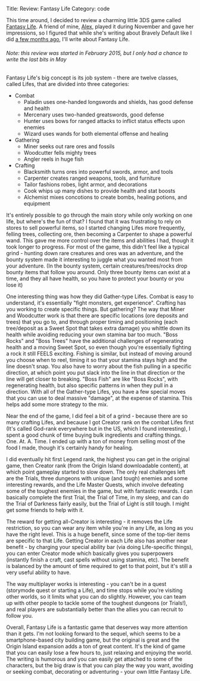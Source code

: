 Title: Review: Fantasy Life
Category: code

This time around, I decided to review a charming little 3DS game called [Fantasy Life][].
A friend of mine, [Alex][], played it during November and gave her impressions, so I figured that while she's writing about Bravely Default like I did [a few months ago][Bravely Default review], I'll write about Fantasy Life.

###### Note: this review was started in February 2015, but I only had a chance to write the last bits in May

Fantasy Life's big concept is its job system - there are twelve classes, called Lifes, that are divided into three categories:

- Combat
	- Paladin uses one-handed longswords and shields, has good defense and health
	- Mercenary uses two-handed greatswords, good defense
	- Hunter uses bows for ranged attacks to inflict status effects upon enemies
	- Wizard uses wands for both elemental offense and healing
- Gathering
	- Miner seeks out rare ores and fossils
	- Woodcutter fells mighty trees
	- Angler reels in huge fish
- Crafting
	- Blacksmith turns ores into powerful swords, armor, and tools
	- Carpenter creates ranged weapons, tools, and furniture
	- Tailor fashions robes, light armor, and decorations
	- Cook whips up many dishes to provide health and stat boosts
	- Alchemist mixes concotions to create bombs, healing potions, and equipment

It's entirely possible to go through the main story while only working on one life, but where's the fun of that?
I found that it was frustrating to rely on stores to sell powerful items, so I started changing Lifes more frequently, felling trees, collecting ore, then becoming a Carpenter to shape a powerful wand.
This gave me more control over the items and abilities I had, though it took longer to progress. For most of the game, this didn't feel like a typical grind - hunting down rare creatures and ores was an adventure, and the bounty system made it interesting to juggle what you wanted most from your adventure. (In the bounty system, certain creatures/trees/rocks drop bounty items that follow you around. Only three bounty items can exist at a time, and they all have health, so you have to protect your bounty or you lose it)

One interesting thing was how they did Gather-type Lifes. Combat is easy to understand, it's essentially "fight monsters, get experience". Crafting has you working to create specific things. But gathering? The way that Miner and Woodcutter work is that there are specific locations (ore deposits and trees) that you go to, and through proper timing and positioning (each tree/deposit as a Sweet Spot that takes extra damage) you whittle down its health while avoiding reducing your own stamina bar too much. "Boss Rocks" and "Boss Trees" have the additional challenges of regenerating health and a moving Sweet Spot, so even though you're essentially fighting a rock it still FEELS exciting.
Fishing is similar, but instead of moving around you choose when to reel, timing it so that your stamina stays high and the line doesn't snap. You also have to worry about the fish pulling in a specific direction, at which point you put slack into the line in that direction or the line will get closer to breaking. "Boss Fish" are like "Boss Rocks", with regenerating health, but also specific patterns in when they pull in a direction.
With all of the Gather-type Lifes, you have a few special moves that you can use to deal massive "damage", at the expense of stamina. This helps add some more strategy to the mix.

Near the end of the game, I did feel a bit of a grind - because there are so many crafting Lifes, and because I got Creator rank on the combat Lifes first (It's called God-rank everywhere but in the US, which I found interesting), I spent a good chunk of time buying bulk ingredients and crafting things. One. At. A. Time. I ended up with a ton of money from selling most of the food I made, though it's certainly handy for healing.

I did eventually hit first Legend rank, the highest you can get in the original game, then Creator rank (from the Origin Island downloadable content), at which point gameplay started to slow down. The only real challenges left are the Trials, three dungeons with unique (and tough) enemies and some interesting rewards, and the Life Master Quests, which involve defeating some of the toughest enemies in the game, but with fantastic rewards. I can basically complete the first Trial, the Trial of Time, in my sleep, and can do the Trial of Darkness fairly easily, but the Trial of Light is still tough. I might get some friends to help with it.

The reward for getting all-Creator is interesting - it removes the Life restriction, so you can wear any item while you're in any Life, as long as you have the right level. This is a huge benefit, since some of the top-tier items are specific to that Life. Getting Creator in each Life also has another near benefit - by charging your special ability bar (via doing Life-specific things), you can enter Creator mode which basically gives you superpowers (instantly finish a craft, cast spells without using stamina, etc). The benefit is balanced by the amount of time required to get to that point, but it's still a very useful ability to have.

The way multiplayer works is interesting - you can't be in a quest (storymode quest or starting a Life), and time stops while you're visiting other worlds, so it limits what you can do slightly. However, you can team up with other people to tackle some of the toughest dungeons (or Trials!), and real players are substantially better than the allies you can recruit to follow you.

Overall, Fantasy Life is a fantastic game that deserves way more attention than it gets. I'm not looking forward to the sequel, which seems to be a smartphone-based city building game, but the original is great and the Origin Island expansion adds a ton of great content. It's the kind of game that you can easily lose a few hours to, just relaxing and enjoying the world. The writing is humorous and you can easily get attached to some of the characters, but the big draw is that you can play the way you want, avoiding or seeking combat, decorating or adventuring - your own little Fantasy Life.

[Fantasy Life]: http://fantasylife.nintendo.com/
[Alex]: http://ghost-alexandriamack.rhcloud.com/the-end-of-the-november-game-challenge/
[Bravely Default review]: |filename|/2014/10/21-bravely-default.md
